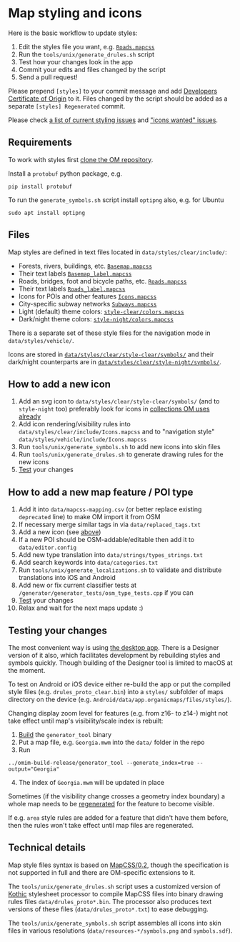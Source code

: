 # Map styling and icons

Here is the basic workflow to update styles:
1. Edit the styles file you want, e.g. [`Roads.mapcss`](../data/styles/clear/include/Roads.mapcss)
2. Run the `tools/unix/generate_drules.sh` script
3. Test how your changes look in the app
4. Commit your edits and files changed by the script
5. Send a pull request!

Please prepend `[styles]` to your commit message and add [Developers Certificate of Origin](CONTRIBUTING.md#legal-requirements) to it.
Files changed by the script should be added as a separate `[styles] Regenerated` commit.

Please check [a list of current styling issues](https://github.com/organicmaps/organicmaps/issues?q=is%3Aopen+is%3Aissue+label%3AStyles)
and ["icons wanted" issues](https://github.com/organicmaps/organicmaps/issues?q=is%3Aopen+is%3Aissue+label%3AIcons+label%3A%22Good+first+issue%22).

## Requirements

To work with styles first [clone the OM repository](INSTALL.md#getting-sources).

Install a `protobuf` python package, e.g.
```
pip install protobuf
```

To run the `generate_symbols.sh` script install `optipng` also, e.g. for Ubuntu
```
sudo apt install optipng
```

## Files

Map styles are defined in text files located in `data/styles/clear/include/`:
* Forests, rivers, buildings, etc. [`Basemap.mapcss`](../data/styles/clear/include/Basemap.mapcss)
* Their text labels [`Basemap_label.mapcss`](../data/styles/clear/include/Basemap_label.mapcss)
* Roads, bridges, foot and bicycle paths, etc. [`Roads.mapcss`](../data/styles/clear/include/Roads.mapcss)
* Their text labels [`Roads_label.mapcss`](../data/styles/clear/include/Roads_label.mapcss)
* Icons for POIs and other features [`Icons.mapcss`](../data/styles/clear/include/Icons.mapcss)
* City-specific subway networks [`Subways.mapcss`](../data/styles/clear/include/Subways.mapcss)
* Light (default) theme colors: [`style-clear/colors.mapcss`](../data/styles/clear/style-clear/colors.mapcss)
* Dark/night theme colors: [`style-night/colors.mapcss`](../data/styles/clear/style-night/colors.mapcss)

There is a separate set of these style files for the navigation mode in `data/styles/vehicle/`.

Icons are stored in [`data/styles/clear/style-clear/symbols/`](../data/styles/clear/style-clear/symbols/) and their dark/night counterparts are in [`data/styles/clear/style-night/symbols/`](../data/styles/clear/style-night/symbols/).

## How to add a new icon

1. Add an svg icon to `data/styles/clear/style-clear/symbols/` (and to `style-night` too)
preferably look for icons in [collections OM uses already](../data/copyright.html#icons)
2. Add icon rendering/visibility rules into `data/styles/clear/include/Icons.mapcss` and to "navigation style" `data/styles/vehicle/include/Icons.mapcss`
3. Run `tools/unix/generate_symbols.sh` to add new icons into skin files
4. Run `tools/unix/generate_drules.sh` to generate drawing rules for the new icons
5. [Test](#testing-your-changes) your changes

## How to add a new map feature / POI type

1. Add it into `data/mapcss-mapping.csv` (or better replace existing `deprecated` line) to make OM import it from OSM
2. If necessary merge similar tags in via `data/replaced_tags.txt`
3. Add a new icon (see [above](#how-to-add-a-new-icon))
4. If a new POI should be OSM-addable/editable then add it to `data/editor.config`
5. Add new type translation into `data/strings/types_strings.txt`
6. Add search keywords into `data/categories.txt`
7. Run `tools/unix/generate_localizations.sh` to validate and distribute translations into iOS and Android
8. Add new or fix current classifier tests at `/generator/generator_tests/osm_type_tests.cpp` if you can
9. [Test](#testing-your-changes) your changes
10. Relax and wait for the next maps update :)

## Testing your changes

The most convenient way is using [the desktop app](INSTALL.md#desktop-app).
There is a Designer version of it also, which facilitates development
by rebuilding styles and symbols quickly. Though building of the Designer tool
is limited to macOS at the moment.

To test on Android or iOS device either re-build the app or put
the compiled style files (e.g. `drules_proto_clear.bin`) into
a `styles/` subfolder of maps directory on the device
(e.g. `Android/data/app.organicmaps/files/styles/`).

Changing display zoom level for features (e.g. from z16- to z14-) might
not take effect until map's visibility/scale index is rebuilt:
1. [Build](INSTALL.md#desktop-app) the `generator_tool` binary
2. Put a map file, e.g. `Georgia.mwm` into the `data/` folder in the repo
3. Run
```
../omim-build-release/generator_tool --generate_index=true --output="Georgia"
```
4. The index of `Georgia.mwm` will be updated in place

Sometimes (if the visibility change crosses a geometry index boundary)
a whole map needs to be [regenerated](MAPS.md) for the feature to become visible.

If e.g. `area` style rules are added for a feature that didn't have them before,
then the rules won't take effect until map files are regenerated.

## Technical details

Map style files syntax is based on [MapCSS/0.2](https://wiki.openstreetmap.org/wiki/MapCSS/0.2),
though the specification is not supported in full and there are OM-specific extensions to it.

The `tools/unix/generate_drules.sh` script uses a customized version of [Kothic](https://github.com/kothic/kothic)
stylesheet processor to compile MapCSS files into binary drawing rules files `data/drules_proto*.bin`.
The processor also produces text versions of these files (`data/drules_proto*.txt`) to ease debugging.

The `tools/unix/generate_symbols.sh` script assembles all icons into skin files in various resolutions (`data/resources-*/symbols.png` and `symbols.sdf`).
